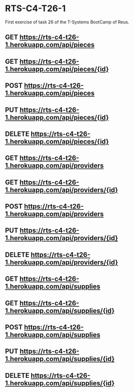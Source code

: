 # RTS-C4-T26-1
First exercise of task 26 of the T-Systems BootCamp of Reus.

## GET https://rts-c4-t26-1.herokuapp.com/api/pieces
## GET https://rts-c4-t26-1.herokuapp.com/api/pieces/{id}
## POST https://rts-c4-t26-1.herokuapp.com/api/pieces
## PUT https://rts-c4-t26-1.herokuapp.com/api/pieces/{id}
## DELETE https://rts-c4-t26-1.herokuapp.com/api/pieces/{id}

## GET https://rts-c4-t26-1.herokuapp.com/api/providers
## GET https://rts-c4-t26-1.herokuapp.com/api/providers/{id}
## POST https://rts-c4-t26-1.herokuapp.com/api/providers
## PUT https://rts-c4-t26-1.herokuapp.com/api/providers/{id}
## DELETE https://rts-c4-t26-1.herokuapp.com/api/providers/{id}

## GET https://rts-c4-t26-1.herokuapp.com/api/supplies
## GET https://rts-c4-t26-1.herokuapp.com/api/supplies/{id}
## POST https://rts-c4-t26-1.herokuapp.com/api/supplies
## PUT https://rts-c4-t26-1.herokuapp.com/api/supplies/{id}
## DELETE https://rts-c4-t26-1.herokuapp.com/api/supplies/{id}
